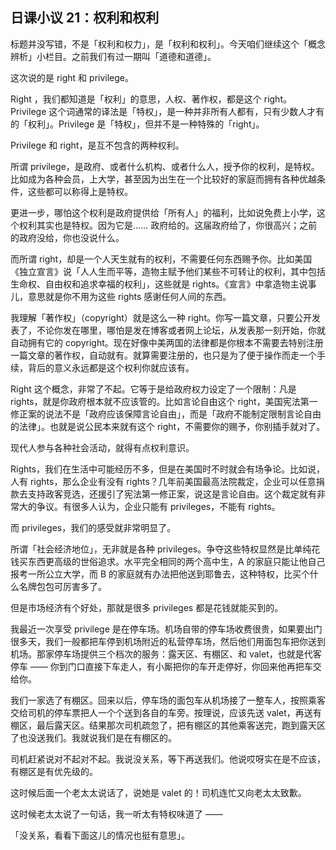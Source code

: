 ## 日课小议 21：权利和权利

标题并没写错，不是「权利和权力」，是「权利和权利」。今天咱们继续这个「概念辨析」小栏目。之前我们有过一期叫「道德和道德」。

这次说的是 right 和 privilege。

Right ，我们都知道是「权利」的意思，人权、著作权，都是这个 right。Privilege 这个词通常的译法是「特权」，是一种并非所有人都有，只有少数人才有的「权利」。Privilege 是「特权」，但并不是一种特殊的「right」。

Privilege 和 right，是互不包含的两种权利。

所谓 privilege，是政府、或者什么机构、或者什么人，授予你的权利，是特权。比如成为各种会员，上大学，甚至因为出生在一个比较好的家庭而拥有各种优越条件，这些都可以称得上是特权。

更进一步，哪怕这个权利是政府提供给「所有人」的福利，比如说免费上小学，这个权利其实也是特权。因为它是…… 政府给的。这届政府给了，你很高兴；之前的政府没给，你也没说什么。

而所谓 right，却是一个人天生就有的权利，不需要任何东西赐予你。比如美国《独立宣言》说「人人生而平等，造物主赋予他们某些不可转让的权利，其中包括生命权、自由权和追求幸福的权利」，这些就是 rights。《宣言》中拿造物主说事儿，意思就是你不用为这些 rights 感谢任何人间的东西。

我理解「著作权」（copyright）就是这么一种 right。你写一篇文章，只要公开发表了，不论你发在哪里，哪怕是发在博客或者网上论坛，从发表那一刻开始，你就自动拥有它的 copyright。现在好像中美两国的法律都是你根本不需要去特别注册一篇文章的著作权，自动就有。就算需要注册的，也只是为了便于操作而走一个手续，背后的意义永远都是这个权利你就应该有。

Right 这个概念，非常了不起。它等于是给政府权力设定了一个限制：凡是 rights，就是你政府根本就不应该管的。比如言论自由这个 right，美国宪法第一修正案的说法不是「政府应该保障言论自由」，而是「政府不能制定限制言论自由的法律」。也就是说公民本来就有这个 right，不需要你的赐予，你别插手就对了。

现代人参与各种社会活动，就得有点权利意识。

Rights，我们在生活中可能经历不多，但是在美国时不时就会有场争论。比如说，人有 rights，那么企业有没有 rights？几年前美国最高法院裁定，企业可以任意捐款去支持政客竞选，还援引了宪法第一修正案，说这是言论自由。这个裁定就有非常大的争议。有很多人认为，企业只能有 privileges，不能有 rights。

而 privileges，我们的感受就非常明显了。

所谓「社会经济地位」，无非就是各种 privileges。争夺这些特权显然是比单纯花钱买东西更高级的世俗追求。水平完全相同的两个高中生，A 的家庭只能让他自己报考一所公立大学，而 B 的家庭就有办法把他送到耶鲁去，这种特权，比买个什么名牌包包可厉害多了。

但是市场经济有个好处，那就是很多 privileges 都是花钱就能买到的。

我最近一次享受 privilege 是在停车场。机场自带的停车场收费很贵，如果要出门很多天，我们一般都把车停到机场附近的私营停车场，然后他们用面包车把你送到机场。那家停车场提供三个档次的服务：露天区、有棚区、和 valet，也就是代客停车 —— 你到门口直接下车走人，有小厮把你的车开走停好，你回来他再把车交给你。

我们一家选了有棚区。回来以后，停车场的面包车从机场接了一整车人，按照乘客交给司机的停车票把人一个个送到各自的车旁。按理说，应该先送 valet，再送有棚区，最后露天区。结果那次司机疏忽了，把有棚区的其他乘客送完，跑到露天区了也没送我们。我就说我们是在有棚区的。

司机赶紧说对不起对不起。我说没关系，等下再送我们。他说哎呀实在是不应该，有棚区是有优先级的。

这时候后面一个老太太说话了，说她是 valet 的！司机连忙又向老太太致歉。

这时候老太太说了一句话，我一听太有特权味道了 ——

「没关系，看看下面这儿的情况也挺有意思」。
